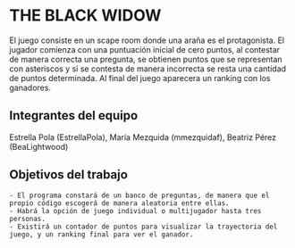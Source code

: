 # THE BLACK WIDOW

El juego consiste en un scape room donde una araña es el protagonista. El jugador comienza con una puntuación inicial de cero puntos, al contestar de manera correcta una pregunta, se obtienen puntos que se representan con asteriscos y si se contesta de manera incorrecta se resta una cantidad de puntos determinada. 
Al final del juego aparecera un ranking con los ganadores. 

## Integrantes del equipo

Estrella Pola (EstrellaPola), María Mezquida (mmezquidaf), Beatriz Pérez (BeaLightwood)

## Objetivos del trabajo
	- El programa constará de un banco de preguntas, de manera que el propio código escogerá de manera aleatoria entre ellas.
	- Habrá la opción de juego individual o multijugador hasta tres personas.
	- Existirá un contador de puntos para visualizar la trayectoria del juego, y un ranking final para ver el ganador. 

